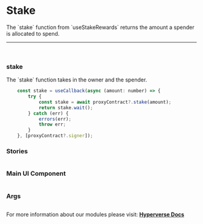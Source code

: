 # Stake

<p> The `stake` function from `useStakeRewards` returns the amount a spender is allocated to spend. </p>

---

<br>

### stake

<p> The `stake` function takes in the owner and the spender. </p>

```jsx
	const stake = useCallback(async (amount: number) => {
		try {
			const stake = await proxyContract?.stake(amount);
			return stake.wait();
		} catch (err) {
			errors(err);
			throw err;
		}
	}, [proxyContract?.signer]);
```

### Stories

```jsx

```

### Main UI Component

```jsx

```

### Args

```jsx

```

For more information about our modules please visit: [**Hyperverse Docs**](docs.hyperverse.dev)
